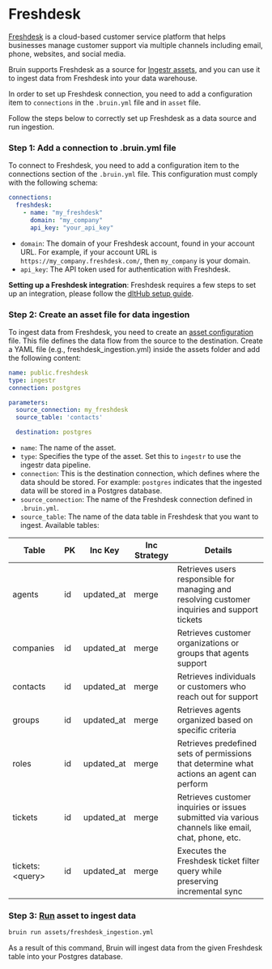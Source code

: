 # Freshdesk
[Freshdesk](https://www.freshdesk.com/) is a cloud-based customer service platform that helps businesses manage customer support via multiple channels including email, phone, websites, and social media.

Bruin supports Freshdesk as a source for [Ingestr assets](/assets/ingestr), and you can use it to ingest data from Freshdesk into your data warehouse.

In order to set up Freshdesk connection, you need to add a configuration item to `connections` in the `.bruin.yml` file and in `asset` file.

Follow the steps below to correctly set up Freshdesk as a data source and run ingestion.

### Step 1: Add a connection to .bruin.yml file

To connect to Freshdesk, you need to add a configuration item to the connections section of the `.bruin.yml` file. This configuration must comply with the following schema:

```yaml
connections:
  freshdesk:
    - name: "my_freshdesk"
      domain: "my_company"
      api_key: "your_api_key"
```

- `domain`: The domain of your Freshdesk account, found in your account URL. For example, if your account URL is `https://my_company.freshdesk.com/`, then `my_company` is your domain.
- `api_key`: The API token used for authentication with Freshdesk.

**Setting up a Freshdesk integration**: Freshdesk requires a few steps to set up an integration, please follow the [dltHub setup guide](https://dlthub.com/docs/dlt-ecosystem/verified-sources/freshdesk).

### Step 2: Create an asset file for data ingestion

To ingest data from Freshdesk, you need to create an [asset configuration](/assets/ingestr#asset-structure) file. This file defines the data flow from the source to the destination. Create a YAML file (e.g., freshdesk_ingestion.yml) inside the assets folder and add the following content:

```yaml
name: public.freshdesk
type: ingestr
connection: postgres

parameters:
  source_connection: my_freshdesk
  source_table: 'contacts'

  destination: postgres
```

- `name`: The name of the asset.
- `type`: Specifies the type of the asset. Set this to `ingestr` to use the ingestr data pipeline.
- `connection`: This is the destination connection, which defines where the data should be stored. For example: `postgres` indicates that the ingested data will be stored in a Postgres database.
- `source_connection`: The name of the Freshdesk connection defined in `.bruin.yml`.
- `source_table`: The name of the data table in Freshdesk that you want to ingest. Available tables:

| Table | PK | Inc Key | Inc Strategy | Details |
|-------|----|---------|--------------|---------|
| agents | id | updated_at | merge | Retrieves users responsible for managing and resolving customer inquiries and support tickets |
| companies | id | updated_at | merge | Retrieves customer organizations or groups that agents support |
| contacts | id | updated_at | merge | Retrieves individuals or customers who reach out for support |
| groups | id | updated_at | merge | Retrieves agents organized based on specific criteria |
| roles | id | updated_at | merge | Retrieves predefined sets of permissions that determine what actions an agent can perform |
| tickets | id | updated_at | merge | Retrieves customer inquiries or issues submitted via various channels like email, chat, phone, etc. |
| tickets:\<query\> | id | updated_at | merge | Executes the Freshdesk ticket filter query while preserving incremental sync |

### Step 3: [Run](/commands/run) asset to ingest data

```bash
bruin run assets/freshdesk_ingestion.yml
```

As a result of this command, Bruin will ingest data from the given Freshdesk table into your Postgres database.
